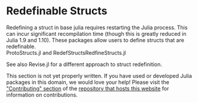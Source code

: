 # Redefinable Structs
Redefining a struct in base julia requires restarting the Julia process. This can incur significant recompilation time (though this is greatly reduced in Julia 1.9 and 1.10).
These packages allow users to define structs that are redefinable.  
ProtoStructs.jl and RedefStructsRedfineStructs.jl  

See also Revise.jl for a different approach to struct redefinition.

This section is not yet properly written. If you have used or developed Julia packages in this domain, we would love your help! Please visit the ["Contributing" section](https://github.com/JuliaPackageComparisons/JuliaPackageComparisons.github.io#contributing) of the [repository that hosts this website](https://github.com/JuliaPackageComparisons/JuliaPackageComparisons.github.io) for information on contributions.